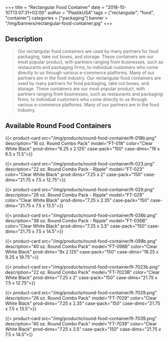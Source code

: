 +++
title = "Rectangular Food Container"
date = "2018-10-10T13:07:31+02:00"
author = "PlastikUSA"
tags = ["rectangular", "food", "container"]
categories = ["packaging"]
banner = "/img/banners/rectangular-food-container.jpg"
+++

## Description

>Our rectangular food containers are used by many partners for food packaging, take out boxes, and storage. These containers are our most popular product, with partners ranging from businesses, such as restaurants and packaging firms, to individual customers who come directly to us through various e-commerce platforms. Many of our partners are in the food industry.
>Our rectangular food containers are used by many partners for food packaging, take out boxes, and storage. These containers are our most popular product, with partners ranging from businesses, such as restaurants and packaging firms, to individual customers who come directly to us through various e-commerce platforms. Many of our partners are in the food industry.

## Available Round Food Containers

{{< product-card
src="/img/products/round-food-container/ft-018b.png"
description="16 oz. Round Combo Pack" 
model="FT-018"
color="Clear White Black" 
prod-dims="6.25 x 2.125"
case-pack="150"
case-dims="19 x 6.5 x 11.5">}}

{{< product-card
src="/img/products/round-food-container/ft-023.png"
description="22 oz. Round Combo Pack - Ripple"
model="FT-023"
color="Clear White Black"
prod-dims="7.25 x 2"
case-pack="150"
case-dims="21.75 x 7.5 x 12.75">}}

{{< product-card
src="/img/products/round-food-container/ft-029.png"
description="26 oz. Round Combo Pack - Ripple"
model="FT-029"
color="Clear White Black"
prod-dims="7.25 x 2.35"
case-pack="150"
case-dims="21.75 x 7.5 x 13.5">}}

{{< product-card
src="/img/products/round-food-container/ft-036b.png"
description="38 oz. Round Combo Pack - Ripple"
model="FT-036B"
color="Clear White Black"
prod-dims="7.25 x 3.5"
case-pack="150"
case-dims="21.75 x 7.5 x 14.5">}}

{{< product-card
src="/img/products/round-food-container/ft-098b.png"
description="40 oz. Round Combo Pack"
model="FT-098B"
color="Clear White Black"
prod-dims="9x 2.125"
case-pack="150"
case-dims="18.25 x 9.25 x 19.75">}}

{{< product-card
src="/img/products/round-food-container/ft-7023b.png"
description="22 oz. Round Combo Pack"
model="FT-7023B"
color="Clear White Black"
prod-dims="7.25 x 2"
case-pack="150"
case-dims="21.75 x 7.5 x 12.75">}}

{{< product-card
src="/img/products/round-food-container/ft-7029.png"
description="26 oz. Round Combo Pack"
model="FT-7029"
color="Clear White Black"
prod-dims="7.25 x 2.35"
case-pack="150"
case-dims="21.75 x 7.5 x 13.5">}}

{{< product-card
src="/img/products/round-food-container/ft-7039.png"
description="40 oz. Round Combo Pack"
model="FT-7039"
color="Clear White Black"
prod-dims="7.25 x 3.5"
case-pack="150"
case-dims="21.75 x 7.5 x 14.5">}}